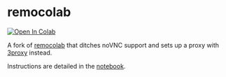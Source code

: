# remocolab
[![Open In Colab](https://colab.research.google.com/assets/colab-badge.svg)](https://colab.research.google.com/github/LoveEevee/remocolab/blob/master/remocolab.ipynb)

A fork of [remocolab](https://github.com/bui/remocolab) that ditches noVNC support and sets up a proxy with [3proxy](https://github.com/z3APA3A/3proxy) instead.

Instructions are detailed in the [notebook](remocolab.ipynb).
